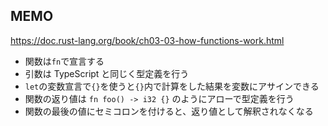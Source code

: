 ## MEMO

https://doc.rust-lang.org/book/ch03-03-how-functions-work.html

- 関数は`fn`で宣言する
- 引数は TypeScript と同じく型定義を行う
- `let`の変数宣言で`{}`を使うと`{}`内で計算をした結果を変数にアサインできる
- 関数の返り値は `fn foo() -> i32 {}` のようにアローで型定義を行う
- 関数の最後の値にセミコロンを付けると、返り値として解釈されなくなる
